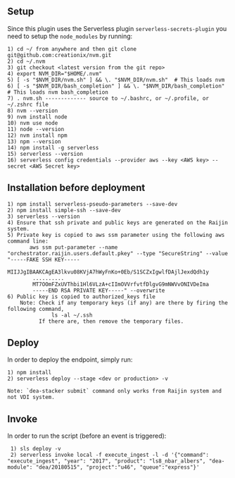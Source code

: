 ## Setup

Since this plugin uses the Serverless plugin `serverless-secrets-plugin` you need to setup the `node_modules` by running:

    1) cd ~/ from anywhere and then git clone git@github.com:creationix/nvm.git
    2) cd ~/.nvm
    3) git checkout <latest version from the git repo>
    4) export NVM_DIR="$HOME/.nvm"
    5) [ -s "$NVM_DIR/nvm.sh" ] && \. "$NVM_DIR/nvm.sh"  # This loads nvm
    6) [ -s "$NVM_DIR/bash_completion" ] && \. "$NVM_DIR/bash_completion"  # This loads nvm bash_completion
    7) . nvm.sh ------------- source to ~/.bashrc, or ~/.profile, or ~/.zshrc file
    8) nvm --version
    9) nvm install node
    10) nvm use node
    11) node --version
    12) nvm install npm
    13) npm --version
    14) npm install -g serverless
    15) serverless --version
    16) serverless config credentials --provider aws --key <AWS key> --secret <AWS Secret key>

## Installation before deployment

    1) npm install serverless-pseudo-parameters --save-dev
    2) npm install simple-ssh --save-dev
    3) serverless --version
    4) Ensure that ssh private and public keys are generated on the Raijin system.
    5) Private key is copied to aws ssm parameter using the following aws command line:
           aws ssm put-parameter --name "orchestrator.raijin.users.default.pkey" --type "SecureString" --value "-----FAKE SSH KEY-----
            MIIJJgIBAAKCAgEA3lkvu08KVjA7hWyFnKo+0Eb/S1SCZxIgwlfDAjlJexdQdh1y
            ..........
            MT7OOmFZxUVThbi1Hl6VLzA+cIImOVVrfvtfDlgvG9mNWVvONIVDeIma
            -----END RSA PRIVATE KEY-----" --overwrite
    6) Public key is copied to authorized_keys file
        Note: Check if any temporary keys (if any) are there by firing the following command,
                  ls -al ~/.ssh
              If there are, then remove the temporary files.

## Deploy

In order to deploy the endpoint, simply run:

    1) npm install
    2) serverless deploy --stage <dev or production> -v
    
    Note: `dea-stacker submit` command only works from Raijin system and not VDI system.
    
## Invoke

In order to run the script (before an event is triggered):

     1) sls deploy -v 
     2) serverless invoke local -f execute_ingest -l -d '{"command": "execute_ingest", "year": "2017", "product": "ls8_nbar_albers", "dea-module": "dea/20180515", "project":"u46", "queue":"express"}' 